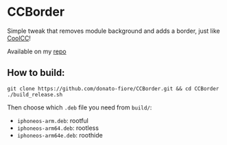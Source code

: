 
# CCBorder
Simple tweak that removes module background and adds a border, just like [CoolCC](http://cydia.saurik.com/package/com.4nni3.coolcc/)!

Available on my [repo](https://donato-fiore.github.io/repo/)

## How to build:
```
git clone https://github.com/donato-fiore/CCBorder.git && cd CCBorder
./build_release.sh
```
Then choose which `.deb` file you need from `build/`:
- `iphoneos-arm.deb`: rootful
- `iphoneos-arm64.deb`: rootless
- `iphoneos-arm64e.deb`: roothide
